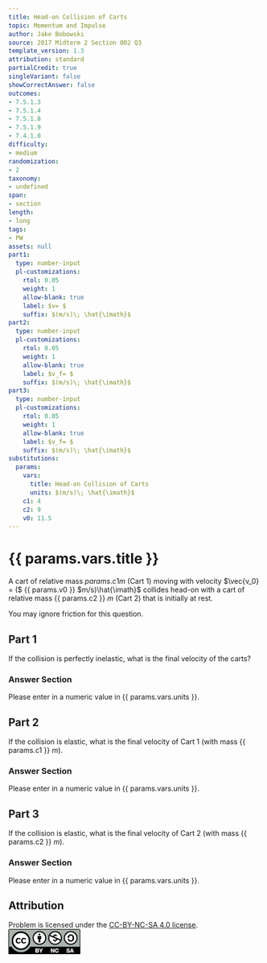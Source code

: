 ```yaml
---
title: Head-on Collision of Carts
topic: Momentum and Impulse
author: Jake Bobowski
source: 2017 Midterm 2 Section 002 Q3
template_version: 1.3
attribution: standard
partialCredit: true
singleVariant: false
showCorrectAnswer: false
outcomes:
- 7.5.1.3
- 7.5.1.4
- 7.5.1.8
- 7.5.1.9
- 7.4.1.0
difficulty:
- medium
randomization:
- 2
taxonomy:
- undefined
span:
- section
length:
- long
tags:
- PW
assets: null
part1:
  type: number-input
  pl-customizations:
    rtol: 0.05
    weight: 1
    allow-blank: true
    label: $v= $
    suffix: $(m/s)\; \hat{\imath}$
part2:
  type: number-input
  pl-customizations:
    rtol: 0.05
    weight: 1
    allow-blank: true
    label: $v_f= $
    suffix: $(m/s)\; \hat{\imath}$
part3:
  type: number-input
  pl-customizations:
    rtol: 0.05
    weight: 1
    allow-blank: true
    label: $v_f= $
    suffix: $(m/s)\; \hat{\imath}$
substitutions:
  params:
    vars:
      title: Head-on Collision of Carts
      units: $(m/s)\; \hat{\imath}$
    c1: 4
    c2: 9
    v0: 11.5
---
```

# {{ params.vars.title }}
A cart of relative mass ${{ params.c1 }}m$ (Cart 1) moving with velocity $\vec{v_0} = ($ {{ params.v0 }} $m/s)\hat{\imath}$ collides head-on with a cart of relative mass {{ params.c2 }} $m$ (Cart 2) that is initially at rest.

You may ignore friction for this question.

## Part 1

If the collision is perfectly inelastic, what is the final velocity of the carts?

### Answer Section

Please enter in a numeric value in {{ params.vars.units }}.

## Part 2

If the collision is elastic, what is the final velocity of Cart 1 (with mass {{ params.c1 }} $m$).

### Answer Section

Please enter in a numeric value in {{ params.vars.units }}.

## Part 3

If the collision is elastic, what is the final velocity of Cart 2 (with mass {{ params.c2 }} $m$).

### Answer Section

Please enter in a numeric value in {{ params.vars.units }}.

## Attribution

Problem is licensed under the [CC-BY-NC-SA 4.0 license](https://creativecommons.org/licenses/by-nc-sa/4.0/).<br> ![The Creative Commons 4.0 license requiring attribution-BY, non-commercial-NC, and share-alike-SA license.](https://raw.githubusercontent.com/firasm/bits/master/by-nc-sa.png)